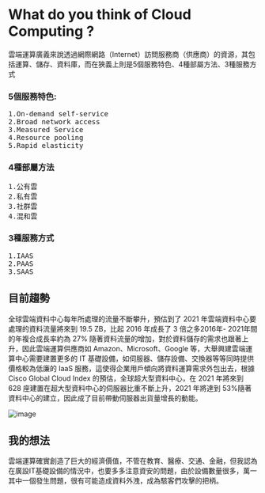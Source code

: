 # What do you think of Cloud Computing ?


<p>雲端運算廣義來說透過網際網路（Internet）訪問服務商（供應商）的資源，其包括運算、儲存、資料庫，而在狹義上則是5個服務特色、4種部屬方法、3種服務方式</p>

### 5個服務特色:
<pre>1.On-demand self-service
2.Broad network access
3.Measured Service
4.Resource pooling
5.Rapid elasticity</pre>
### 4種部屬方法
<pre>1.公有雲
2.私有雲
3.社群雲
4.混和雲</pre>
### 3種服務方式
<pre>1.IAAS
2.PAAS
3.SAAS</pre>

## 目前趨勢
全球雲端資料中心每年所處理的流量不斷攀升，預估到了 2021 年雲端資料中心要處理的資料流量將來到 19.5 ZB，比起 2016 年成長了 3 倍之多2016年- 2021年間的年複合成長率約為 27% 隨著資料流量的增加，對於資料儲存的需求也跟著上升，因此雲端運算供應商如 Amazon、Microsoft、Google 等，大舉興建雲端運算中心需要建置更多的 IT 基礎設備，如伺服器、儲存設備、交換器等等同時提供價格較為低廉的 IaaS 服務，這使得企業用戶傾向將資料運算需求外包出去，根據 Cisco Global Cloud Index 的預估，全球超大型資料中心，在 2021 年將來到 628 座建置在超大型資料中心的伺服器比重不斷上升，2021 年將達到 53%隨著資料中心的建立，因此成了目前帶動伺服器出貨量增長的動能。

![image](https://user-images.githubusercontent.com/79887489/111260701-4359bd80-865c-11eb-9fef-52d143a24994.png)

## 我的想法
<p>雲端運算確實創造了巨大的經濟價值，不管在教育、醫療、交通、金融，但我認為在廣設IT基礎設備的情況中，也要多多注意資安的問題，由於設備數量很多，萬一其中一個發生問題，很有可能造成資料外洩，成為駭客們攻擊的把柄。</p>
